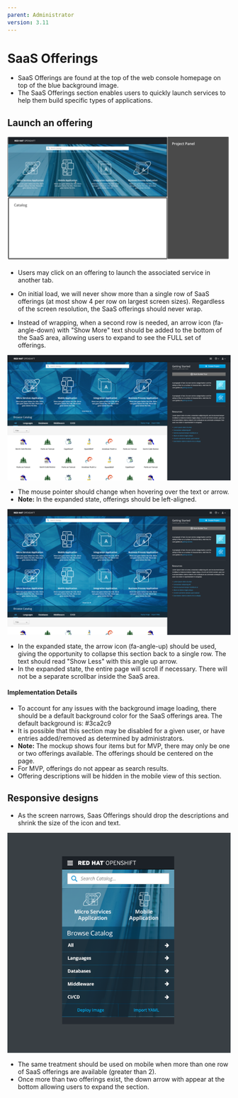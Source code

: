 ```yaml
---
parent: Administrator
version: 3.11
---
```


# SaaS Offerings

- SaaS Offerings are found at the top of the web console homepage on top of the blue background image.
- The SaaS Offerings section enables users to quickly launch services to help them build specific types of applications.

## Launch an offering

![offerings](img/Layout.png)
- Users may click on an offering to launch the associated service in another tab.


- On initial load, we will never show more than a single row of SaaS offerings (at most show 4 per row on largest screen sizes). Regardless of the screen resolution, the SaaS offerings should never wrap.
- Instead of wrapping, when a second row is needed, an arrow icon (fa-angle-down) with "Show More" text should be added to the bottom of the SaaS area, allowing users to expand to see the FULL set of offerings.

![offerings](img/DESKTOP.png)
- The mouse pointer should change when hovering over the text or arrow.
- **Note:** In the expanded state, offerings should be left-aligned.

![offerings](img/DESKTOP-2.png)
- In the expanded state, the arrow icon (fa-angle-up) should be used, giving the opportunity to collapse this section back to a single row. The text should read "Show Less" with this angle up arrow.   
- In the expanded state, the entire page will scroll if necessary. There will not be a separate scrollbar inside the SaaS area.


#### Implementation Details
- To account for any issues with the background image loading, there should be a default background color for the SaaS offerings area. The default background is: #3ca2c9
- It is possible that this section may be disabled for a given user, or have entries added/removed as determined by administrators.
- **Note:** The mockup shows four items but for MVP, there may only be one or two offerings available. The offerings should be centered on the page.
- For MVP, offerings do not appear as search results.
- Offering descriptions will be hidden in the mobile view of this section.


## Responsive designs

- As the screen narrows, Saas Offerings should drop the descriptions and shrink the size of the icon and text.

![offerings 2](img/Mobile-V2.png)

- The same treatment should be used on mobile when more than one row of SaaS offerings are available (greater than 2).
- Once more than two offerings exist, the down arrow with appear at the bottom allowing users to expand the section.
